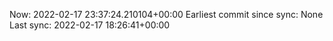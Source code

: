 Now: 2022-02-17 23:37:24.210104+00:00 Earliest commit since sync: None Last sync: 2022-02-17 18:26:41+00:00

